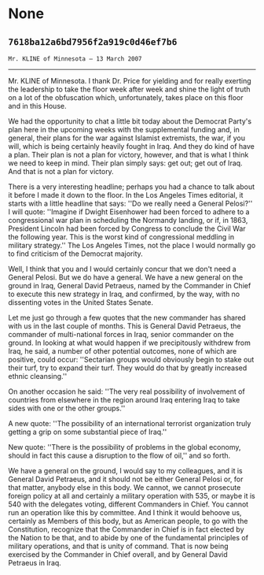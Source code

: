 # None
## `7618ba12a6bd7956f2a919c0d46ef7b6`
`Mr. KLINE of Minnesota — 13 March 2007`

---


Mr. KLINE of Minnesota. I thank Dr. Price for yielding and for really 
exerting the leadership to take the floor week after week and shine the 
light of truth on a lot of the obfuscation which, unfortunately, takes 
place on this floor and in this House.

We had the opportunity to chat a little bit today about the Democrat 
Party's plan here in the upcoming weeks with the supplemental funding 
and, in general, their plans for the war against Islamist extremists, 
the war, if you will, which is being certainly heavily fought in Iraq. 
And they do kind of have a plan. Their plan is not a plan for victory, 
however, and that is what I think we need to keep in mind. Their plan 
simply says: get out; get out of Iraq. And that is not a plan for 
victory.

There is a very interesting headline; perhaps you had a chance to 
talk about it before I made it down to the floor. In the Los Angeles 
Times editorial, it starts with a little headline that says: ''Do we 
really need a General Pelosi?'' I will quote: ''Imagine if Dwight 
Eisenhower had been forced to adhere to a congressional war plan in 
scheduling the Normandy landing, or if, in 1863, President Lincoln had 
been forced by Congress to conclude the Civil War the following year. 
This is the worst kind of congressional meddling in military 
strategy.'' The Los Angeles Times, not the place I would normally go to 
find criticism of the Democrat majority.

Well, I think that you and I would certainly concur that we don't 
need a General Pelosi. But we do have a general. We have a new general 
on the ground in Iraq, General David Petraeus, named by the Commander 
in Chief to execute this new strategy in Iraq, and confirmed, by the 
way, with no dissenting votes in the United States Senate.

Let me just go through a few quotes that the new commander has shared 
with us in the last couple of months. This is General David Petraeus, 
the commander of multi-national forces in Iraq, senior commander on the 
ground. In looking at what would happen if we precipitously withdrew 
from Iraq, he said, a number of other potential outcomes, none of which 
are positive, could occur: ''Sectarian groups would obviously begin to 
stake out their turf, try to expand their turf. They would do that by 
greatly increased ethnic cleansing.''

On another occasion he said: ''The very real possibility of 
involvement of countries from elsewhere in the region around Iraq 
entering Iraq to take sides with one or the other groups.''

A new quote: ''The possibility of an international terrorist 
organization truly getting a grip on some substantial piece of Iraq.''

New quote: ''There is the possibility of problems in the global 
economy, should in fact this cause a disruption to the flow of oil,'' 
and so forth.

We have a general on the ground, I would say to my colleagues, and it 
is General David Petraeus, and it should not be either General Pelosi 
or, for that matter, anybody else in this body. We cannot, we cannot 
prosecute foreign policy at all and certainly a military operation with 
535, or maybe it is 540 with the delegates voting, different Commanders 
in Chief. You cannot run an operation like this by committee. And I 
think it would behoove us, certainly as Members of this body, but as 
American people, to go with the Constitution, recognize that the 
Commander in Chief is in fact elected by the Nation to be that, and to 
abide by one of the fundamental principles of military operations, and 
that is unity of command. That is now being exercised by the Commander 
in Chief overall, and by General David Petraeus in Iraq.